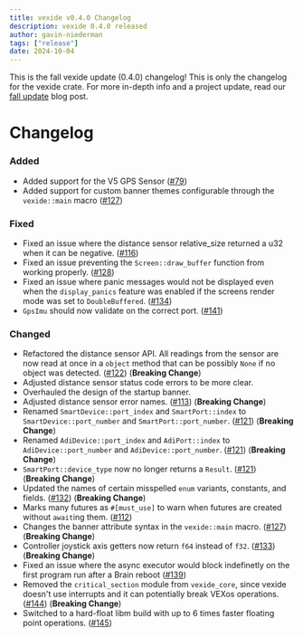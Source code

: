 ```yaml
---
title: vexide v0.4.0 Changelog
description: vexide 0.4.0 released
author: gavin-niederman
tags: ["release"]
date: 2024-10-04
---
```


This is the fall vexide update (0.4.0) changelog! This is only the changelog for the vexide crate. For more in-depth info and a project update, read our [fall update](/blog/posts/fall-update-24/) blog post.

# Changelog

### Added

- Added support for the V5 GPS Sensor ([#79](https://github.com/vexide/vexide/pull/79))
- Added support for custom banner themes configurable through the `vexide::main` macro ([#127](https://github.com/vexide/vexide/pull/127))

### Fixed

- Fixed an issue where the distance sensor relative_size returned a u32 when it can be negative. ([#116](https://github.com/vexide/vexide/pull/116))
- Fixed an issue preventing the `Screen::draw_buffer` function from working properly. ([#128](https://github.com/vexide/vexide/pull/128))
- Fixed an issue where panic messages would not be displayed even when the `display_panics` feature was enabled if the screens render mode was set to `DoubleBuffered`. ([#134](https://github.com/vexide/vexide/pull/134))
- `GpsImu` should now validate on the correct port. ([#141](https://github.com/vexide/vexide/pull/141))

### Changed

- Refactored the distance sensor API. All readings from the sensor are now read at once in a `object` method that can be possibly `None` if no object was detected. ([#122](https://github.com/vexide/vexide/pull/122)) (**Breaking Change**)
- Adjusted distance sensor status code errors to be more clear.
- Overhauled the design of the startup banner.
- Adjusted distance sensor error names. ([#113](https://github.com/vexide/vexide/pull/113)) (**Breaking Change**)
- Renamed `SmartDevice::port_index` and `SmartPort::index` to `SmartDevice::port_number` and `SmartPort::port_number`. ([#121](https://github.com/vexide/vexide/pull/121)) (**Breaking Change**)
- Renamed `AdiDevice::port_index` and `AdiPort::index` to `AdiDevice::port_number` and `AdiDevice::port_number`. ([#121](https://github.com/vexide/vexide/pull/121)) (**Breaking Change**)
- `SmartPort::device_type` now no longer returns a `Result`. ([#121](https://github.com/vexide/vexide/pull/121)) (**Breaking Change**)
- Updated the names of certain misspelled `enum` variants, constants, and fields. ([#132](https://github.com/vexide/vexide/pull/132)) (**Breaking Change**)
- Marks many futures as `#[must_use]` to warn when futures are created without `await`ing them. ([#112](https://github.com/vexide/vexide/pull/112))
- Changes the banner attribute syntax in the `vexide::main` macro. ([#127](https://github.com/vexide/vexide/pull/127)) (**Breaking Change**)
- Controller joystick axis getters now return `f64` instead of `f32`. ([#133](https://github.com/vexide/vexide/pull/133)) (**Breaking Change**)
- Fixed an issue where the async executor would block indefinetly on the first program run after a Brain reboot ([#139](https://github.com/vexide/vexide/pull/139))
- Removed the `critical_section` module from `vexide_core`, since vexide doesn't use interrupts and it can potentially break VEXos operations. ([#144](https://github.com/vexide/vexide/pull/144)) (**Breaking Change**)
- Switched to a hard-float libm build with up to 6 times faster floating point operations. ([#145](https://github.com/vexide/vexide/pull/145))
